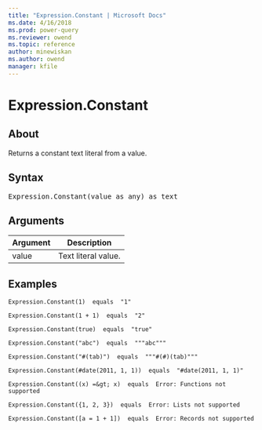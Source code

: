```yaml
---
title: "Expression.Constant | Microsoft Docs"
ms.date: 4/16/2018
ms.prod: power-query
ms.reviewer: owend
ms.topic: reference
author: minewiskan
ms.author: owend
manager: kfile
---
```

# Expression.Constant

  
## About  
Returns a constant text literal from a value.  
  
## Syntax

<pre>
Expression.Constant(value as any) as text  
</pre>
  
## Arguments  
  
|Argument|Description|  
|------------|---------------|  
|value|Text literal value.|  
  
## Examples  

```powerquery-m
Expression.Constant(1)  equals  "1"  
```

```powerquery-m 
Expression.Constant(1 + 1)  equals  "2"  
```

```powerquery-m 
Expression.Constant(true)  equals  "true"  
```

```powerquery-m 
Expression.Constant("abc")  equals  """abc"""  
```

```powerquery-m 
Expression.Constant("#(tab)")  equals  """#(#)(tab)"""  
```

```powerquery-m
Expression.Constant(#date(2011, 1, 1))  equals  "#date(2011, 1, 1)"  
```

```powerquery-m 
Expression.Constant((x) =&gt; x)  equals  Error: Functions not supported  
```

```powerquery-m
Expression.Constant({1, 2, 3})  equals  Error: Lists not supported  
```

```powerquery-m
Expression.Constant([a = 1 + 1])  equals  Error: Records not supported  
```
